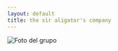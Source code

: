 ```yaml
---
layout: default
title: the sir aligator's company
---
```


<img class="hero" src="{{ site.url }}/img/homehero.jpg" alt="Foto del grupo">

